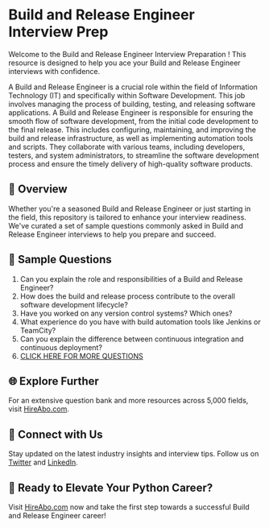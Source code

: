 # Build and Release Engineer Interview Prep

Welcome to the Build and Release Engineer Interview Preparation ! This resource is designed to help you ace your Build and Release Engineer interviews with confidence.

A Build and Release Engineer is a crucial role within the field of Information Technology (IT) and specifically within Software Development. This job involves managing the process of building, testing, and releasing software applications. A Build and Release Engineer is responsible for ensuring the smooth flow of software development, from the initial code development to the final release. This includes configuring, maintaining, and improving the build and release infrastructure, as well as implementing automation tools and scripts. They collaborate with various teams, including developers, testers, and system administrators, to streamline the software development process and ensure the timely delivery of high-quality software products.

## 🚀 Overview

Whether you're a seasoned Build and Release Engineer or just starting in the field, this repository is tailored to enhance your interview readiness. We've curated a set of sample questions commonly asked in Build and Release Engineer interviews to help you prepare and succeed.

## 📝 Sample Questions

1. Can you explain the role and responsibilities of a Build and Release Engineer?
2. How does the build and release process contribute to the overall software development lifecycle?
3. Have you worked on any version control systems? Which ones?
4. What experience do you have with build automation tools like Jenkins or TeamCity?
5. Can you explain the difference between continuous integration and continuous deployment?
6. [CLICK HERE FOR MORE QUESTIONS](https://hireabo.com/job/0_0_41/Build%20and%20Release%20Engineer)

## 🌐 Explore Further

For an extensive question bank and more resources across 5,000 fields, visit [HireAbo.com](https://www.hireabo.com).

## 📱 Connect with Us

Stay updated on the latest industry insights and interview tips. Follow us on [Twitter](https://twitter.com/hireabo) and [LinkedIn](https://www.linkedin.com/in/hire-abo-3609972a8/).

## 🚀 Ready to Elevate Your Python Career?

Visit [HireAbo.com](https://www.hireabo.com) now and take the first step towards a successful Build and Release Engineer career!